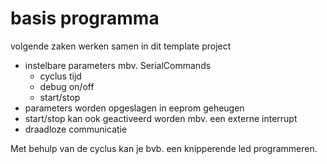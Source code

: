 # basis programma

volgende zaken werken samen in dit template project  

* instelbare parameters mbv. SerialCommands 
  * cyclus tijd
  * debug on/off
  * start/stop
* parameters worden opgeslagen in eeprom geheugen
* start/stop kan ook geactiveerd worden mbv. een externe interrupt
* draadloze communicatie

Met behulp van de cyclus kan je bvb. een knipperende led programmeren.
